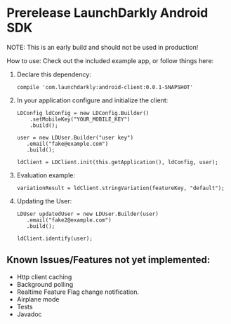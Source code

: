 # Prerelease LaunchDarkly Android SDK
NOTE: This is an early build and should not be used in production!

How to use:
Check out the included example app, or follow things here:

1. Declare this dependency:

	```
	compile 'com.launchdarkly:android-client:0.0.1-SNAPSHOT'
	```  
2. In your application configure and initialize the client:

	```
	LDConfig ldConfig = new LDConfig.Builder()
    	.setMobileKey("YOUR_MOBILE_KEY")
    	.build();

   user = new LDUser.Builder("user key")
       .email("fake@example.com")
       .build();

   ldClient = LDClient.init(this.getApplication(), ldConfig, user);
	```
1. Evaluation example:
	
	```
	variationResult = ldClient.stringVariation(featureKey, "default");
	```
1. Updating the User:

	```
 	LDUser updatedUser = new LDUser.Builder(user)
       .email("fake2@example.com")
       .build();

   ldClient.identify(user);
	```

## Known Issues/Features not yet implemented:
- Http client caching
- Background polling
- Realtime Feature Flag change notification.
- Airplane mode
- Tests
- Javadoc
